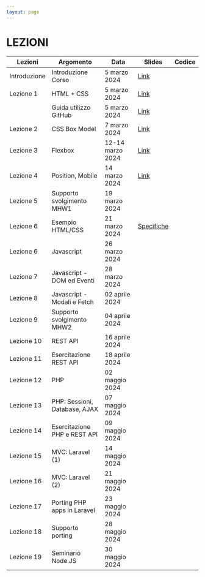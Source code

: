 ```yaml
---
layout: page
---
```


# LEZIONI

| Lezioni      | Argomento                        | Data           | Slides                          | Codice      |
|--------------|----------------------------------|----------------|-------------------------------  |-------------|
| Introduzione | Introduzione Corso               | 5 marzo 2024   | [Link](https://drive.google.com/file/d/1ASGInH1ss0n3VCtF0MWe4UsBe_EkPJNx/view?usp=sharing) |
| Lezione 1    | HTML + CSS                       | 5 marzo 2024   | [Link](https://drive.google.com/file/d/17aelb9oak3HyO7KguJufS9jACzcajrNK/view?usp=sharing) |
|              | Guida utilizzo GitHub            | 5 marzo 2024   | [Link](https://drive.google.com/file/d/1_2KkKbKc27C-OOTsVI4UUHMcGPl-q7AI/view?usp=sharing) |
| Lezione 2    | CSS Box Model                    | 7 marzo 2024   | [Link](https://drive.google.com/file/d/1KIqOZYJAj3Ez8lU1L-yTLZGTc2Ove4m0/view?usp=sharing)|
| Lezione 3    | Flexbox                          | 12-14 marzo 2024  | [Link](https://drive.google.com/file/d/1ia4jZ22XbLuuYOqmOXASutpZ7HMWg5xP/view?usp=sharing) |
| Lezione 4    | Position, Mobile                 | 14 marzo 2024  | [Link](https://drive.google.com/file/d/1xktXHt3LeWJ3xDRQemt0Z6fBrnXuAuaZ/view?usp=drive_link) |  |
| Lezione 5    | Supporto svolgimento MHW1        | 19 marzo 2024  |  |
| Lezione 6    | Esempio HTML/CSS                 | 21 marzo 2024  | [Specifiche]() |
| Lezione 6    | Javascript                       | 26 marzo 2024  |  |  |
| Lezione 7    | Javascript - DOM ed Eventi       | 28 marzo 2024  |  |  |
| Lezione 8    | Javascript - Modali e Fetch      | 02 aprile 2024 |  |  |
| Lezione 9    | Supporto svolgimento MHW2        | 04 aprile 2024 |  |
| Lezione 10   | REST API                         | 16 aprile 2024 |  |  |
| Lezione 11   | Esercitazione REST API           | 18 aprile 2024 |  |  |
| Lezione 12   | PHP                              | 02 maggio 2024 |  |  |
| Lezione 13   | PHP: Sessioni, Database, AJAX    | 07 maggio 2024 |  |  |
| Lezione 14   | Esercitazione PHP e REST API     | 09 maggio 2024 |  |  |
| Lezione 15   | MVC: Laravel (1)                 | 14 maggio 2024 |  |
| Lezione 16   | MVC: Laravel (2)                 | 21 maggio 2024 |  |
| Lezione 17   | Porting PHP apps in Laravel      | 23 maggio 2024 |  |  |
| Lezione 18   | Supporto porting                 | 28 maggio 2024 |  |
| Lezione 19   | Seminario Node.JS                | 30 maggio 2024 |  |
